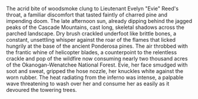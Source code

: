 The acrid bite of woodsmoke clung to Lieutenant Evelyn "Evie" Reed's throat, a familiar discomfort that tasted faintly of charred pine and impending doom.  The late afternoon sun, already dipping behind the jagged peaks of the Cascade Mountains, cast long, skeletal shadows across the parched landscape.  Dry brush crackled underfoot like brittle bones, a constant, unsettling whisper against the roar of the flames that licked hungrily at the base of the ancient Ponderosa pines.  The air throbbed with the frantic whine of helicopter blades, a counterpoint to the relentless crackle and pop of the wildfire now consuming nearly two thousand acres of the Okanogan-Wenatchee National Forest.  Evie, her face smudged with soot and sweat, gripped the hose nozzle, her knuckles white against the worn rubber.  The heat radiating from the inferno was intense, a palpable wave threatening to wash over her and consume her as easily as it devoured the towering trees.
